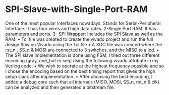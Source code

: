 # SPI-Slave-with-Single-Port-RAM
One of the most popular interfaces nowadays. 
Stands for Serial-Peripheral Interface.
It has four wires and high data rates.
2-Single Port RAM:
It has parameters and ports.
3- SPI Wrapper:
Includes the SPI Slave as well as the RAM.
• Tcl file was created to create the vivado project and run the full design flow on Vivado using the Tcl
file
• A XDC file was created where the rst_n , SS_n & MOSI are connected to 3 switches, and the MISO to
a led.
• The SPI slave implementation is done using FSM, I tried out three different encoding (gray,
one_hot or seq) using the following vivado attribute in my Verilog code.
• We wish to operate at the highest frequency possible and so I chose the encoding
based on the best timing report that gives the high setup slack after implementation.
• After choosing the best encoding, I added a debug core such that all internals (MISO, MOSI, SS_n,
rst_n & clk) can be analyzed and then generated a bitstream file.
